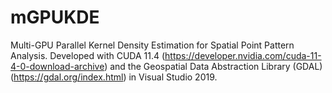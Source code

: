# mGPUKDE
Multi-GPU Parallel Kernel Density Estimation for Spatial Point Pattern Analysis.
Developed with CUDA 11.4 (https://developer.nvidia.com/cuda-11-4-0-download-archive) and the Geospatial Data Abstraction Library (GDAL) (https://gdal.org/index.html) in Visual Studio 2019.
